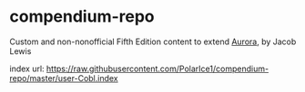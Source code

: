 # compendium-repo
Custom and non-nonofficial Fifth Edition content to extend [Aurora](https://aurorabuilder.com/), by Jacob Lewis

index url: https://raw.githubusercontent.com/PolarIce1/compendium-repo/master/user-Cobl.index
